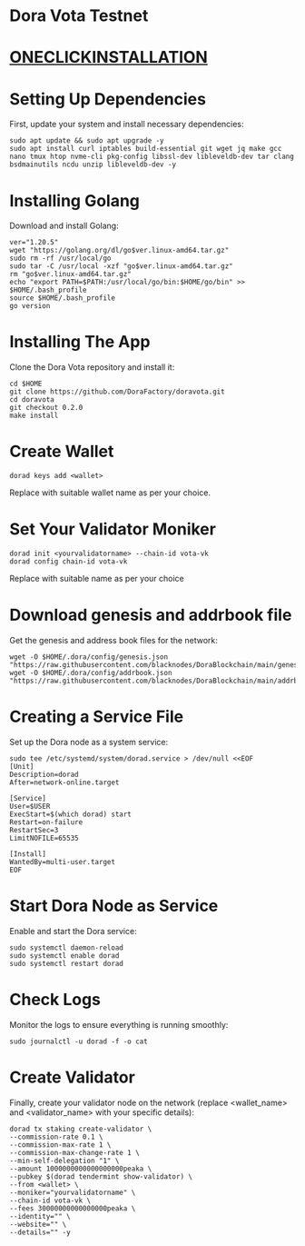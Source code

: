 # Dora Vota Testnet
# [ONECLICKINSTALLATION](https://github.com/blacknodes/DoraBlockchain/main/README.md)
# Setting Up Dependencies
First, update your system and install necessary dependencies:
```
sudo apt update && sudo apt upgrade -y
sudo apt install curl iptables build-essential git wget jq make gcc nano tmux htop nvme-cli pkg-config libssl-dev libleveldb-dev tar clang bsdmainutils ncdu unzip libleveldb-dev -y
```
# Installing Golang
Download and install Golang:
```
ver="1.20.5"
wget "https://golang.org/dl/go$ver.linux-amd64.tar.gz"
sudo rm -rf /usr/local/go
sudo tar -C /usr/local -xzf "go$ver.linux-amd64.tar.gz"
rm "go$ver.linux-amd64.tar.gz"
echo "export PATH=$PATH:/usr/local/go/bin:$HOME/go/bin" >> $HOME/.bash_profile
source $HOME/.bash_profile
go version
```

# Installing The App
Clone the Dora Vota repository and install it:
```
cd $HOME
git clone https://github.com/DoraFactory/doravota.git
cd doravota
git checkout 0.2.0
make install
```
# Create Wallet 
```
dorad keys add <wallet>
```
Replace <wallet> with suitable wallet name as per your choice.
# Set Your Validator Moniker
```
dorad init <yourvalidatorname> --chain-id vota-vk
dorad config chain-id vota-vk
```
Replace <yourvalidatorname> with suitable name as per your choice
# Download genesis and addrbook file
Get the genesis and address book files for the network:
```
wget -O $HOME/.dora/config/genesis.json "https://raw.githubusercontent.com/blacknodes/DoraBlockchain/main/genesis.json"
wget -O $HOME/.dora/config/addrbook.json "https://raw.githubusercontent.com/blacknodes/DoraBlockchain/main/addrbook.json"
```
# Creating a Service File
Set up the Dora node as a system service:
```
sudo tee /etc/systemd/system/dorad.service > /dev/null <<EOF
[Unit]
Description=dorad
After=network-online.target

[Service]
User=$USER
ExecStart=$(which dorad) start
Restart=on-failure
RestartSec=3
LimitNOFILE=65535

[Install]
WantedBy=multi-user.target
EOF
```
# Start Dora Node as Service
Enable and start the Dora service:
```
sudo systemctl daemon-reload
sudo systemctl enable dorad
sudo systemctl restart dorad
```
# Check Logs
Monitor the logs to ensure everything is running smoothly:
```
sudo journalctl -u dorad -f -o cat
```
# Create Validator
Finally, create your validator node on the network (replace <wallet_name> and <validator_name> with your specific details):
```
dorad tx staking create-validator \
--commission-rate 0.1 \
--commission-max-rate 1 \
--commission-max-change-rate 1 \
--min-self-delegation "1" \
--amount 1000000000000000000peaka \
--pubkey $(dorad tendermint show-validator) \
--from <wallet> \
--moniker="yourvalidatorname" \
--chain-id vota-vk \
--fees 30000000000000000peaka \
--identity="" \
--website="" \
--details="" -y
```
